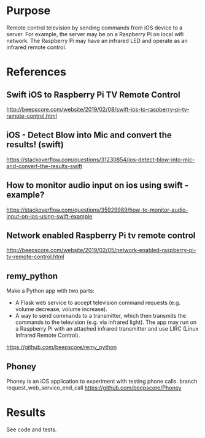 # Purpose
Remote control television by sending commands from iOS device to a server.
For example, the server may be on a Raspberry Pi on local wifi network.
The Raspberry Pi may have an infrared LED and operate as an infrared remote control.

# References

## Swift iOS to Raspberry Pi TV Remote Control
http://beepscore.com/website/2019/02/08/swift-ios-to-raspberry-pi-tv-remote-control.html

## iOS - Detect Blow into Mic and convert the results! (swift)
https://stackoverflow.com/questions/31230854/ios-detect-blow-into-mic-and-convert-the-results-swift

## How to monitor audio input on ios using swift - example?
https://stackoverflow.com/questions/35929989/how-to-monitor-audio-input-on-ios-using-swift-example

## Network enabled Raspberry Pi tv remote control
http://beepscore.com/website/2019/02/05/network-enabled-raspberry-pi-tv-remote-control.html

## remy_python
Make a Python app with two parts:
- A Flask web service to accept television command requests (e.g. volume decrease, volume increase).
- A way to send commands to a transmitter, which then transmits the commands to the television (e.g. via infrared light). The app may run on a Raspberry Pi with an attached infrared transmitter and use LIRC (Linux Infrared Remote Control).

https://github.com/beepscore/remy_python

## Phoney
Phoney is an iOS application to experiment with testing phone calls. 
branch request_web_service_end_call
https://github.com/beepscore/Phoney

# Results
See code and tests.
